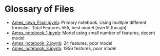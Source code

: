 # Glossary of Files
 - [Ames_Iowa_Final.ipynb](https://github.com/beetletrellen1/ames_data/blob/master/Ames_Iowa_Final.ipynb): Primary notebook.  Using multiple different formulas. Total Features 555, best model (overfit though)
 - [Ames_notebook_1.ipynb](https://github.com/beetletrellen1/ames_data/blob/master/Ames_notebook_1.ipynb): Model using small number of features, decent model
 - [Ames_notebook_2.ipynb](https://github.com/beetletrellen1/ames_data/blob/master/AmAmes_notebook_2.ipynb): 24 features, poor model
 - [Ames_notebook_3.ipynb](https://github.com/beetletrellen1/ames_data/blob/master/AmAmes_notebook_3.ipynb): 1956 features, poor model
